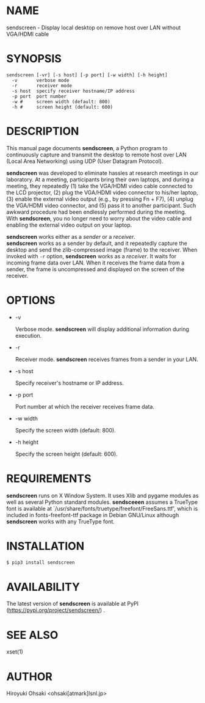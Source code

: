 # NAME

sendscreen - Display local desktop on remove host over LAN without VGA/HDMI cable

# SYNOPSIS

```
sendscreen [-vr] [-s host] [-p port] [-w width] [-h height]
  -v       verbose mode
  -r       receiver mode
  -s host  specify receiver hostname/IP address
  -p port  port number
  -w #     screen width (default: 800)
  -h #     screen height (default: 600)
```

# DESCRIPTION

This manual page documents **sendscreen**, a Python program to continuously
capture and transmit the desktop to remote host over LAN (Local Area
Networking) using UDP (User Datagram Protocol).

**sendscreen** was developed to eliminate hassles at research meetings in our
laboratory.  At a meeting, participants bring their own laptops, and during a
meeting, they repeatedly (1) take the VGA/HDMI video cable connected to the
LCD projector, (2) plug the VGA/HDMI video connector to his/her laptop, (3)
enable the external video output (e.g., by pressing Fn + F7), (4) unplug the
VGA/HDMI video connector, and (5) pass it to another participant.  Such
awkward procedure had been endlessly performed during the meeting.  With
**sendscreen**, you no longer need to worry about the video cable and enabling
the external video output on your laptop.

**sendscreen** works either as a *sender* or a *receiver*.  
**sendscreen** works as a sender by default, and it repeatedly capture the
desktop and send the zlib-compressed image (frame) to the receiver.  When
invoked with `-r` option, **sendscreen** works as a *receiver*.  It waits for
incoming frame data over LAN.  When it receives the frame data from a sender,
the frame is uncompressed and displayed on the screen of the receiver.

# OPTIONS

- -v

  Verbose mode.  **sendscreen** will display additional information during
  execution.

- -r

  Receiver mode.  **sendscreen** receives frames from a sender in your LAN.

- -s host

  Specify receiver's hostname or IP address.

- -p port

  Port number at which the receiver receives frame data.

- -w width

  Specify the screen width (default: 800).

- -h height

  Specify the screen height (default: 600).

# REQUIREMENTS

  **sendscreen** runs on X Window System.  It uses Xlib and pygame modules as
    well as several Python standard modules.  **sendsceeen** assumes a TrueType
    font is available at `/usr/share/fonts/truetype/freefont/FreeSans.ttf',
    which is included in fonts-freefont-ttf package in Debian GNU/Linux
    although **sendscreen** works with any TrueType font.

# INSTALLATION

```sh
$ pip3 install sendscreen
```

# AVAILABILITY

The latest version of **sendscreen** is available at PyPI
(https://pypi.org/project/sendscreen/) .

# SEE ALSO

xset(1)

# AUTHOR

Hiroyuki Ohsaki <ohsaki[atmark]lsnl.jp>
